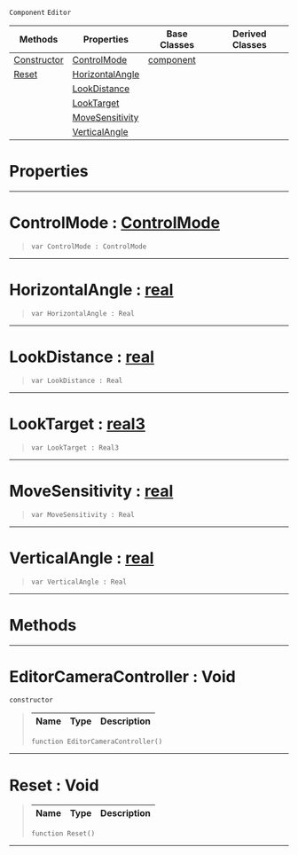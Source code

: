  `Component` `Editor`



|Methods|Properties|Base Classes|Derived Classes|
|---|---|---|---|
|[Constructor](editorcameracontroller.md#editorcameracontroller-v)|[ControlMode](editorcameracontroller.md#controlmode-zilch-engine)|[component](component.md)| |
|[Reset](editorcameracontroller.md#reset-void)|[HorizontalAngle](editorcameracontroller.md#horizontalangle-zilch-eng)| | |
| |[LookDistance](editorcameracontroller.md#lookdistance-zilch-engine)| | |
| |[LookTarget](editorcameracontroller.md#looktarget-zilch-engine-d)| | |
| |[MoveSensitivity](editorcameracontroller.md#movesensitivity-zilch-eng)| | |
| |[VerticalAngle](editorcameracontroller.md#verticalangle-zilch-engin)| | |


 #  Properties


---  
 #  ControlMode : [ControlMode](../enum_reference.md#controlmode)

> 
> ```TS:Nada
> var ControlMode : ControlMode


---  
 #  HorizontalAngle : [real](../nada_base_types/real.md)

> 
> ```TS:Nada
> var HorizontalAngle : Real


---  
 #  LookDistance : [real](../nada_base_types/real.md)

> 
> ```TS:Nada
> var LookDistance : Real


---  
 #  LookTarget : [real3](../nada_base_types/real3.md)

> 
> ```TS:Nada
> var LookTarget : Real3


---  
 #  MoveSensitivity : [real](../nada_base_types/real.md)

> 
> ```TS:Nada
> var MoveSensitivity : Real


---  
 #  VerticalAngle : [real](../nada_base_types/real.md)

> 
> ```TS:Nada
> var VerticalAngle : Real


---  
 #  Methods


---  
 #  EditorCameraController : Void

 `constructor`

> 
> |Name|Type|Description|
> |---|---|---|
> ```TS:Nada
> function EditorCameraController()
> ``` 


---  
 #  Reset : Void

> 
> |Name|Type|Description|
> |---|---|---|
> ```TS:Nada
> function Reset()
> ``` 


---  
 

 